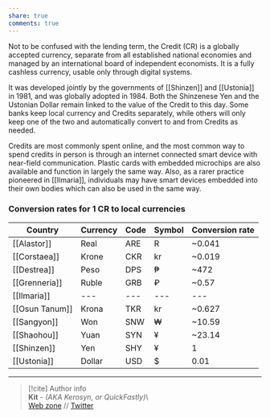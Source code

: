 ```yaml
---  
share: true  
comments: true  
---  
```

Not to be confused with the lending term, the Credit (CR) is a globally accepted currency, separate from all established national economies and managed by an international board of independent economists. It is a fully cashless currency, usable only through digital systems.  
  
It was developed jointly by the governments of [[Shinzen]] and [[Ustonia]] in 1981, and was globally adopted in 1984. Both the Shinzenese Yen and the Ustonian Dollar remain linked to the value of the Credit to this day. Some banks keep local currency and Credits separately, while others will only keep one of the two and automatically convert to and from Credits as needed.  
  
Credits are most commonly spent online, and the most common way to spend credits in person is through an internet connected smart device with near-field communication. Plastic cards with embedded microchips are also available and function in largely the same way. Also, as a rarer practice pioneered in [[Ilmaria]], individuals may have smart devices embedded into their own bodies which can also be used in the same way.  
  
### Conversion rates for 1 CR to local currencies  
  
| Country        | Currency | Code | Symbol | Conversion rate |  
| -------------- | -------- | ---- | ------ | --------------- |  
| [[Alastor]]    | Real     | ARE  | R      | ~0.041          |  
| [[Corstaea]]   | Krone    | CKR  | kr     | ~0.019          |  
| [[Destrea]]    | Peso     | DPS  | ₱      | ~472            |  
| [[Grenneria]]  | Ruble    | GRB  | ₽      | ~0.57           |  
| [[Ilmaria]]    | ---      | ---  | ---    | ---             |  
| [[Osun Tanum]] | Krona    | TKR  | kr     | ~0.627          |  
| [[Sangyon]]    | Won      | SNW  | ₩      | ~10.59          |  
| [[Shaohou]]    | Yuan     | SYN  | ¥      | ~23.14          |  
| [[Shinzen]]    | Yen      | SHY  | ¥      | 1               |  
| [[Ustonia]]    | Dollar   | USD  | $      | 0.01            |  
  
-----  
> [!cite] Author info  
> **Kit** - *(AKA Kerosyn, or QuickFastly)*\  
> [Web zone](https://kitabe.link) // [Twitter](https://twitter.com/Kerosyn_)